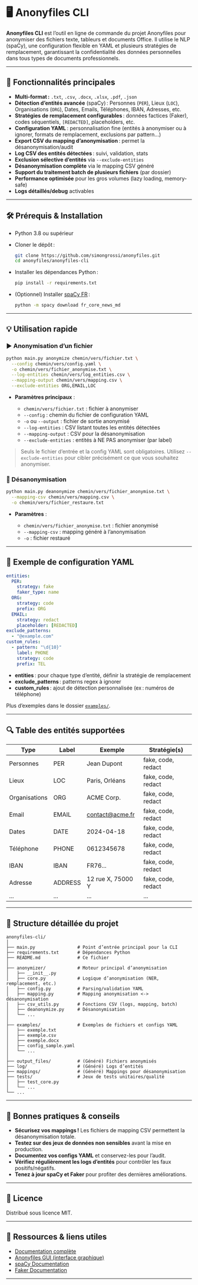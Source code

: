 # 🖥️ Anonyfiles CLI

**Anonyfiles CLI** est l’outil en ligne de commande du projet Anonyfiles pour anonymiser des fichiers texte, tableurs et documents Office. Il utilise le NLP (spaCy), une configuration flexible en YAML et plusieurs stratégies de remplacement, garantissant la confidentialité des données personnelles dans tous types de documents professionnels.

---

## 🚀 Fonctionnalités principales

* **Multi-format :** `.txt`, `.csv`, `.docx`, `.xlsx`, `.pdf`, `.json`
* **Détection d’entités avancée** (spaCy) : Personnes (`PER`), Lieux (`LOC`), Organisations (`ORG`), Dates, Emails, Téléphones, IBAN, Adresses, etc.
* **Stratégies de remplacement configurables** : données factices (Faker), codes séquentiels, `[REDACTED]`, placeholders, etc.
* **Configuration YAML** : personnalisation fine (entités à anonymiser ou à ignorer, formats de remplacement, exclusions par pattern...)
* **Export CSV du mapping d’anonymisation** : permet la désanonymisation/audit
* **Log CSV des entités détectées** : suivi, validation, stats
* **Exclusion sélective d’entités** via `--exclude-entities`
* **Désanonymisation complète** via le mapping CSV généré
* **Support du traitement batch de plusieurs fichiers** (par dossier)
* **Performance optimisée** pour les gros volumes (lazy loading, memory-safe)
* **Logs détaillés/debug** activables

---

## 🛠️ Prérequis & Installation

* Python 3.8 ou supérieur
* Cloner le dépôt :

  ```sh
  git clone https://github.com/simongrossi/anonyfiles.git
  cd anonyfiles/anonyfiles-cli
  ```
* Installer les dépendances Python :

  ```sh
  pip install -r requirements.txt
  ```
* (Optionnel) Installer [spaCy FR](https://spacy.io/models/fr) :

  ```sh
  python -m spacy download fr_core_news_md
  ```

---

## 💡 Utilisation rapide

### ▶️ Anonymisation d’un fichier

```sh
python main.py anonymize chemin/vers/fichier.txt \
  --config chemin/vers/config.yaml \
  -o chemin/vers/fichier_anonymise.txt \
  --log-entities chemin/vers/log_entities.csv \
  --mapping-output chemin/vers/mapping.csv \
  --exclude-entities ORG,EMAIL,LOC
```

* **Paramètres principaux** :

  * `chemin/vers/fichier.txt` : fichier à anonymiser
  * `--config` : chemin du fichier de configuration YAML
  * `-o` ou `--output` : fichier de sortie anonymisé
  * `--log-entities` : CSV listant toutes les entités détectées
  * `--mapping-output` : CSV pour la désanonymisation
  * `--exclude-entities` : entités à NE PAS anonymiser (par label)

> Seuls le fichier d’entrée et la config YAML sont obligatoires. Utilisez `--exclude-entities` pour cibler précisément ce que vous souhaitez anonymiser.

### 🔄 Désanonymisation

```sh
python main.py deanonymize chemin/vers/fichier_anonymise.txt \
  --mapping-csv chemin/vers/mapping.csv \
  -o chemin/vers/fichier_restaure.txt
```

* **Paramètres** :

  * `chemin/vers/fichier_anonymise.txt` : fichier anonymisé
  * `--mapping-csv` : mapping généré à l’anonymisation
  * `-o` : fichier restauré

---

## 🧩 Exemple de configuration YAML

```yaml
entities:
  PER:
    strategy: fake
    faker_type: name
  ORG:
    strategy: code
    prefix: ORG
  EMAIL:
    strategy: redact
    placeholder: [REDACTED]
exclude_patterns:
  - "@example.com"
custom_rules:
  - pattern: "\d{10}"
    label: PHONE
    strategy: code
    prefix: TEL
```

* **entities** : pour chaque type d’entité, définir la stratégie de remplacement
* **exclude\_patterns** : patterns regex à ignorer
* **custom\_rules** : ajout de détection personnalisée (ex : numéros de téléphone)

Plus d’exemples dans le dossier [`examples/`](./examples/).

---

## 🔍 Table des entités supportées

| Type          | Label   | Exemple                                   | Stratégie(s)       |
| ------------- | ------- | ----------------------------------------- | ------------------ |
| Personnes     | PER     | Jean Dupont                               | fake, code, redact |
| Lieux         | LOC     | Paris, Orléans                            | fake, code, redact |
| Organisations | ORG     | ACME Corp.                                | fake, code, redact |
| Email         | EMAIL   | [contact@acme.fr](mailto:contact@acme.fr) | fake, code, redact |
| Dates         | DATE    | 2024-04-18                                | fake, code, redact |
| Téléphone     | PHONE   | 0612345678                                | fake, code, redact |
| IBAN          | IBAN    | FR76...                                   | fake, code, redact |
| Adresse       | ADDRESS | 12 rue X, 75000 Y                         | fake, code, redact |
| ...           | ...     | ...                                       | ...                |

---

## 📂 Structure détaillée du projet

```
anonyfiles-cli/
│
├── main.py                # Point d’entrée principal pour la CLI
├── requirements.txt       # Dépendances Python
├── README.md              # Ce fichier
│
├── anonymizer/            # Moteur principal d’anonymisation
│   ├── __init__.py
│   ├── core.py            # Logique d’anonymisation (NER, remplacement, etc.)
│   ├── config.py          # Parsing/validation YAML
│   ├── mapping.py         # Mapping anonymisation <-> désanonymisation
│   ├── csv_utils.py       # Fonctions CSV (logs, mapping, batch)
│   ├── deanonymize.py     # Désanonymisation
│   └── ...
│
├── examples/              # Exemples de fichiers et configs YAML
│   ├── exemple.txt
│   ├── exemple.csv
│   ├── exemple.docx
│   ├── config_sample.yaml
│   └── ...
│
├── output_files/          # (Généré) Fichiers anonymisés
├── log/                   # (Généré) Logs d’entités
├── mappings/              # (Généré) Mappings pour désanonymisation
├── tests/                 # Jeux de tests unitaires/qualité
│   ├── test_core.py
│   └── ...
└── ...
```

---

## 📝 Bonnes pratiques & conseils

* **Sécurisez vos mappings !** Les fichiers de mapping CSV permettent la désanonymisation totale.
* **Testez sur des jeux de données non sensibles** avant la mise en production.
* **Documentez vos configs YAML** et conservez-les pour l’audit.
* **Vérifiez régulièrement les logs d’entités** pour contrôler les faux positifs/négatifs.
* **Tenez à jour spaCy et Faker** pour profiter des dernières améliorations.

---

## 📜 Licence

Distribué sous licence MIT.

---

## 💬 Ressources & liens utiles

* [Documentation complète](https://github.com/simongrossi/anonyfiles)
* [Anonyfiles GUI (interface graphique)](https://github.com/simongrossi/anonyfiles/tree/main/anonyfiles-gui)
* [spaCy Documentation](https://spacy.io/)
* [Faker Documentation](https://faker.readthedocs.io/)

---
